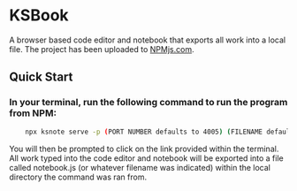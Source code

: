 # KSBook

A browser based code editor and notebook that exports all work into a local file. The project has been uploaded to
[NPMjs.com](https://www.npmjs.com/).

## Quick Start

### In your terminal, run the following command to run the program from NPM:

```bash
    npx ksnote serve -p (PORT NUMBER defaults to 4005) (FILENAME defaults to notebook.js)
```

You will then be prompted to click on the link provided within the terminal. All work typed into the code editor and notebook
will be exported into a file called notebook.js (or whatever filename was indicated) within the local directory the command was ran from.
